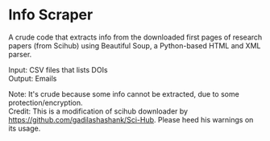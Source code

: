 # Info Scraper 
A crude code that extracts info from the downloaded first pages of research papers (from Scihub) using Beautiful Soup, a Python-based HTML and XML parser. <br/>

Input: CSV files that lists DOIs<br/>
Output: Emails <br/>

Note: It's crude because some info cannot be extracted, due to some protection/encryption. <br/>
Credit: This is a modification of scihub downloader by https://github.com/gadilashashank/Sci-Hub. Please heed his warnings on its usage. 
